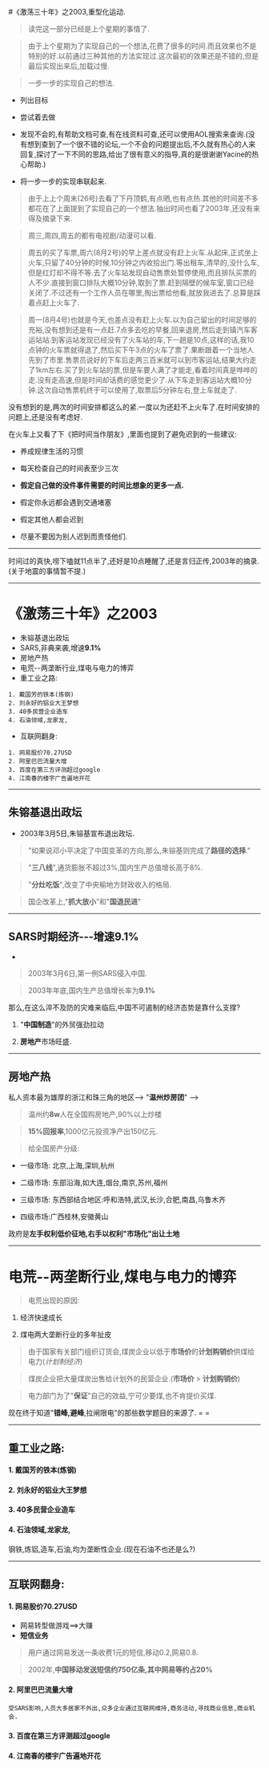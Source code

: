 #《激荡三十年》之2003,重型化运动.

> 读完这一部分已经是上个星期的事情了.

> 由于上个星期为了实现自己的一个想法,花费了很多的时间.而且效果也不是特别的好.以前通过三种其他的方法实现过.这次最初的效果还是不错的,但是最后实现出来后,加载过慢.

> 一步一步的实现自己的想法.

* 列出目标

* 尝试着去做

* 发现不会的,有帮助文档可查,有在线资料可查,还可以使用AOL搜索来查询.(没有想到查到了一个很不错的论坛,一个不会的问题提出后,不久就有热心的人来回复,探讨了一下不同的思路,给出了很有意义的指导,真的是很谢谢Yacine的热心帮助.)

* 将一步一步的实现串联起来.




> 由于上上个周末(26号)去看了下丹顶鹤,有点晒,也有点热.其他的时间差不多都花在了上面提到了实现自己的一个想法.抽出时间也看了2003年,还没有来得及摘录下来.

> 周三,周四,周五的都有电视剧/动漫可以看.

> 周五的买了车票,周六(8月2号)的早上差点就没有赶上火车.从起床,正式坐上火车,只留了40分钟的时候.10分钟之内收拾出门.等出租车,清早的,没什么车,但是红灯却不得不等.去了火车站发现自动售票处暂停使用,而且排队买票的人不少.直接到窗口排队大概10分钟,取到了票.赶到隔壁的候车室,窗口已经关闭了.不过还有一个工作人员在哪里,掏出票给他看,就放我进去了.总算是踩着点赶上火车了.


> 周一(8月4号)也就是今天,也差点没有赶上火车.以为自己留出的时间足够的充裕,没有想到还是有一点赶.7点多去吃的早餐,回来退房,然后走到镇汽车客运站站.到客运站发现已经没有了火车站的车,下一趟是10点,这样的话,我10点钟的火车票就得退了,然后买下午3点的火车了票了.果断跟着一个当地人先到了市里.售票员说好的下车后走两三百米就可以到市客运站,结果大约走了1km左右.买了到火车站的票,但是车要人满了才能走,看着时间真是哗哗的走.没有走高速,但是时间却话费的感觉更少了.从下车走到客运站大概10分钟.这次自动售票机终于可以使用了,取票后5分钟左右,登上车就走了.



没有想到的是,两次的时间安排都这么的紧.一度以为还赶不上火车了.在时间安排的问题上,还是没有考虑好.

在火车上又看了下《把时间当作朋友》,里面也提到了避免迟到的一些建议:

* 养成规律生活的习惯

* 每天检查自己的时间表至少三次

*  **假定自己做的没件事件需要的时间比想象的更多一点.**

* 假定你永远都会遇到交通堵塞

* 假定其他人都会迟到

* 尽量不要因为别人迟到而责怪他们.


-------

时间过的真快,唠下嗑就11点半了,还好是10点睡醒了,还是言归正传,2003年的摘录.(关于地震的事情暂不提.)

----------
# 《激荡三十年》之2003

   *  朱镕基退出政坛
   *  SARS,非典来袭,增速**9.1%**
   *  房地产热
   * 电荒--两垄断行业,煤电与电力的博弈
   * 重工业之路:

    1. 戴国芳的铁本(炼钢)
    2. 刘永好的铝业大王梦想
    3. 40多民营企业造车
    4. 石油领域,龙家龙,

   *  互联网翻身:
    
    1. 网易股价70.27USD
    2. 阿里巴巴流量大增
    3. 百度在第三方评测超过google
    4. 江南春的楼宇广告遍地开花
---

## 朱镕基退出政坛
-
   2003年3月5日,朱镕基宣布退出政坛.

> "如果说邓小平决定了中国变革的方向,那么,朱镕基则完成了**路径的选择**."

>  "**三八线**",通货膨胀不超过3%,国内生产总值增长高于8%.

> "**分灶吃饭**",改变了中央榆地方财政收入的格局.

> 国企改革上,"**抓大放小**"和"**国退民进**"

----

## SARS时期经济---增速**9.1%**
-
>2003年3月6日,第一例SARS侵入中国.

> 2003年年底,国内生产总值增长率为**9.1%**

那么,在这么淬不及防的灾难来临后,中国不可遏制的经济态势是靠什么支撑?

1.  "**中国制造**"的外贸强劲拉动

2.  **房地产**市场旺盛.

----

## 房地产热

私人资本最为雄厚的浙江和珠三角的地区--> "**温州炒房团**" -->

> 温州约**8w**人在全国购房地产,90%以上炒楼

> **15%回报率**,1000亿元投资净产出150亿元.

> 给全国房产分级:
 
* 一级市场: 北京,上海,深圳,杭州

* 二级市场: 东部沿海,如大连,烟台,南京,苏州,福州
 
* 三级市场: 东西部结合地区:呼和浩特,武汉,长沙,合肥,南昌,乌鲁木齐

* 四级市场:广西桂林,安徽黄山

政府是**左手权利低价征地,右手以权利"市场化"出让土地**

----

# 电荒--两垄断行业,煤电与电力的博弈

> 电荒出现的原因:

1. 经济快速成长

2. 煤电两大垄断行业的多年扯皮

> 由于国家有关部门组织订货会,煤炭企业以低于**市场价**的**计划购销价**供煤给电力(*计划制经济*)

> 煤炭企业把大量煤炭出售给计划外的民营企业.(**市场价** > **计划购销价**)

> 电力部门为了"**保证**"自己的效益,宁可少要煤,也不肯提价买煤.


现在终于知道"**错峰,避峰**,拉闸限电"的那些数学题目的来源了. = =

----

## 重工业之路:


####    1. 戴国芳的铁本(炼钢)
####    2. 刘永好的铝业大王梦想
####    3. 40多民营企业造车
####    4. 石油领域,龙家龙,

钢铁,炼铝,造车,石油,均为垄断性企业.(现在石油不也还是么?)

-----

##  互联网翻身:
    
####  1. 网易股价70.27USD

  *  网易转型做游戏==>大赚
  *  **短信业务** 

> 用户通过网易发送一条收费1元的短信,移动0.2,网易0.8.

> 2002年,**中国移动发送短信约750亿条,其中网易等约占20%**

####  2. 阿里巴巴流量大增 
    受SARS影响,人员大多居家不外出,众多企业通过互联网维持,商务活动,寻找商业信息,商业机会.
####  3. 百度在第三方评测超过google

####  4. 江南春的楼宇广告遍地开花

